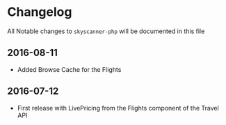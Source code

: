 # Changelog

All Notable changes to `skyscanner-php` will be documented in this file

## 2016-08-11
- Added Browse Cache for the Flights

## 2016-07-12
- First release with LivePricing from the Flights component of the Travel API
